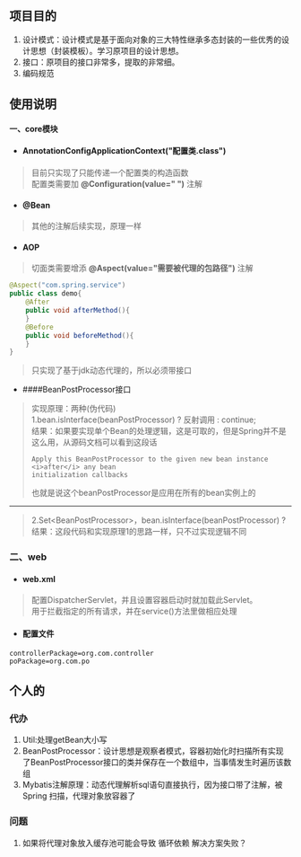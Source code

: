 ## 项目目的  
1. 设计模式：设计模式是基于面向对象的三大特性继承多态封装的一些优秀的设计思想（封装模板）。学习原项目的设计思想。  
2. 接口：原项目的接口非常多，提取的非常细。
3. 编码规范
## 使用说明  
#### 一、core模块  
- #### AnnotationConfigApplicationContext("配置类.class")  
>目前只实现了只能传递一个配置类的构造函数  
配置类需要加 **@Configuration(value=" ")** 注解  
- #### @Bean  
>其他的注解后续实现，原理一样  
- #### AOP  
>切面类需要增添 **@Aspect(value="需要被代理的包路径")** 注解  
````java
@Aspect("com.spring.service")
public class demo{
    @After  
    public void afterMethod(){
    }
    @Before  
    public void beforeMethod(){
    }  
}
````  
> 只实现了基于jdk动态代理的，所以必须带接口  
- ####BeanPostProcessor接口
>实现原理：两种(伪代码)  
1.bean.isInterface(beanPostProcessor) ? 反射调用 : continue;  
结果：如果要实现单个Bean的处理逻辑，这是可取的，但是Spring并不是这么用，从源码文档可以看到这段话
>````text
>Apply this BeanPostProcessor to the given new bean instance <i>after</i> any bean
>initialization callbacks
>````  
>也就是说这个beanPostProcessor是应用在所有的bean实例上的
---  
>2.Set<BeanPostProcessor\>，bean.isInterface(beanPostProcessor) ?  
结果：这段代码和实现原理1的思路一样，只不过实现逻辑不同 
  
### 二、web  
- #### web.xml
>配置DispatcherServlet，并且设置容器启动时就加载此Servlet。  
用于拦截指定的所有请求，并在service()方法里做相应处理
- #### 配置文件
```properties
controllerPackage=org.com.controller
poPackage=org.com.po
```

## 个人的
### 代办
1. Util:处理getBean大小写  
2. BeanPostProcessor：设计思想是观察者模式，容器初始化时扫描所有实现
了BeanPostProcessor接口的类并保存在一个数组中，当事情发生时遍历该数组  
3. Mybatis注解原理：动态代理解析sql语句直接执行，因为接口带了注解，被Spring
扫描，代理对象放容器了  
### 问题  
1. 如果将代理对象放入缓存池可能会导致 循环依赖 解决方案失败？  
